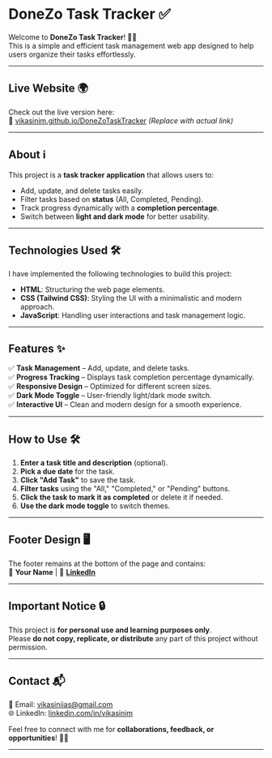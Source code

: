 # **DoneZo Task Tracker** ✅  

Welcome to **DoneZo Task Tracker**! 📝🚀  
This is a simple and efficient task management web app designed to help users organize their tasks effortlessly.  

---

## **Live Website** 🌍  
Check out the live version here:  
🔗 [vikasinim.github.io/DoneZoTaskTracker](#) *(Replace with actual link)*  

---

## **About** ℹ️  
This project is a **task tracker application** that allows users to:  
- Add, update, and delete tasks easily.  
- Filter tasks based on **status** (All, Completed, Pending).  
- Track progress dynamically with a **completion percentage**.  
- Switch between **light and dark mode** for better usability.  

---

## **Technologies Used** 🛠️  

I have implemented the following technologies to build this project:  

- **HTML**: Structuring the web page elements.  
- **CSS (Tailwind CSS)**: Styling the UI with a minimalistic and modern approach.  
- **JavaScript**: Handling user interactions and task management logic.  

---

## **Features** ✨  

✅ **Task Management** – Add, update, and delete tasks.  
✅ **Progress Tracking** – Displays task completion percentage dynamically.  
✅ **Responsive Design** – Optimized for different screen sizes.  
✅ **Dark Mode Toggle** – User-friendly light/dark mode switch.  
✅ **Interactive UI** – Clean and modern design for a smooth experience.  

---

## **How to Use** 🛠️  

1. **Enter a task title and description** (optional).  
2. **Pick a due date** for the task.  
3. **Click "Add Task"** to save the task.  
4. **Filter tasks** using the "All," "Completed," or "Pending" buttons.  
5. **Click the task to mark it as completed** or delete it if needed.  
6. **Use the dark mode toggle** to switch themes.  

---

## **Footer Design** 🖥️  

The footer remains at the bottom of the page and contains:  
👤 **Your Name** | 🔗 **[LinkedIn](https://www.linkedin.com/in/vikasinim)**  

---

## **Important Notice** 🔒  

This project is **for personal use and learning purposes only**.  
Please **do not copy, replicate, or distribute** any part of this project without permission.  

---

## **Contact** 📬  

📧 Email: [vikasiniias@gmail.com](mailto:vikasiniias@gmail.com)  
🌐 LinkedIn: [linkedin.com/in/vikasinim](https://www.linkedin.com/in/vikasinim)  

Feel free to connect with me for **collaborations, feedback, or opportunities**! 🤝🎯  

---
